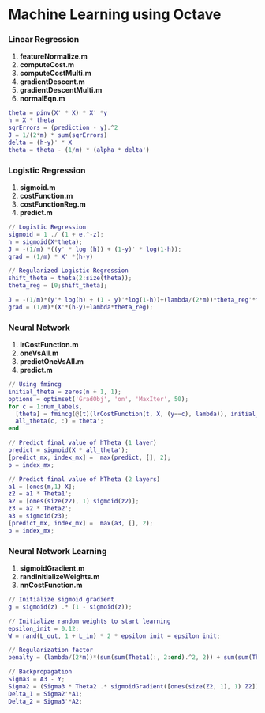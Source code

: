 # Machine Learning using Octave

### Linear Regression
1. **featureNormalize.m**
2. **computeCost.m**
3. **computeCostMulti.m**
4. **gradientDescent.m**
5. **gradientDescentMulti.m**
6. **normalEqn.m**

```matlab
theta = pinv(X' * X) * X' *y
h = X * theta
sqrErrors = (prediction - y).^2
J = 1/(2*m) * sum(sqrErrors)
delta = (h-y)' * X
theta = theta - (1/m) * (alpha * delta')
```

### Logistic Regression
1. **sigmoid.m**
2. **costFunction.m**
2. **costFunctionReg.m**
3. **predict.m**

```matlab
// Logistic Regression
sigmoid = 1 ./ (1 + e.^-z);
h = sigmoid(X*theta);
J = -(1/m) *((y' * log (h)) + (1-y)' * log(1-h));
grad = (1/m) * X' *(h-y)

// Regularized Logistic Regression
shift_theta = theta(2:size(theta));
theta_reg = [0;shift_theta];

J = -(1/m)*(y'* log(h) + (1 - y)'*log(1-h))+(lambda/(2*m))*theta_reg'*theta_reg;
grad = (1/m)*(X'*(h-y)+lambda*theta_reg);
```

### Neural Network
1. **lrCostFunction.m**
2. **oneVsAll.m**
3. **predictOneVsAll.m**
4. **predict.m**

```matlab
// Using fmincg
initial_theta = zeros(n + 1, 1);
options = optimset('GradObj', 'on', 'MaxIter', 50);
for c = 1:num_labels,
  [theta] = fmincg(@(t)(lrCostFunction(t, X, (y==c), lambda)), initial_theta, options);
  all_theta(c, :) = theta';
end

// Predict final value of hTheta (1 layer)
predict = sigmoid(X * all_theta');
[predict_mx, index_mx] =  max(predict, [], 2);
p = index_mx;

// Predict final value of hTheta (2 layers)
a1 = [ones(m,1) X];
z2 = a1 * Theta1';
a2 = [ones(size(z2), 1) sigmoid(z2)];
z3 = a2 * Theta2';
a3 = sigmoid(z3);
[predict_mx, index_mx] =  max(a3, [], 2);
p = index_mx;
```
### Neural Network Learning
1. **sigmoidGradient.m**
2. **randInitializeWeights.m**
3. **nnCostFunction.m**

```matlab
// Initialize sigmoid gradient
g = sigmoid(z) .* (1 - sigmoid(z));

// Initialize random weights to start learning
epsilon_init = 0.12;
W = rand(L_out, 1 + L_in) * 2 * epsilon init − epsilon init;

// Regularization factor
penalty = (lambda/(2*m))*(sum(sum(Theta1(:, 2:end).^2, 2)) + sum(sum(Theta2(:,2:end).^2, 2)));

// Backpropagation
Sigma3 = A3 - Y;
Sigma2 = (Sigma3 * Theta2 .* sigmoidGradient([ones(size(Z2, 1), 1) Z2]))(:, 2:end);
Delta_1 = Sigma2'*A1;
Delta_2 = Sigma3'*A2;
```